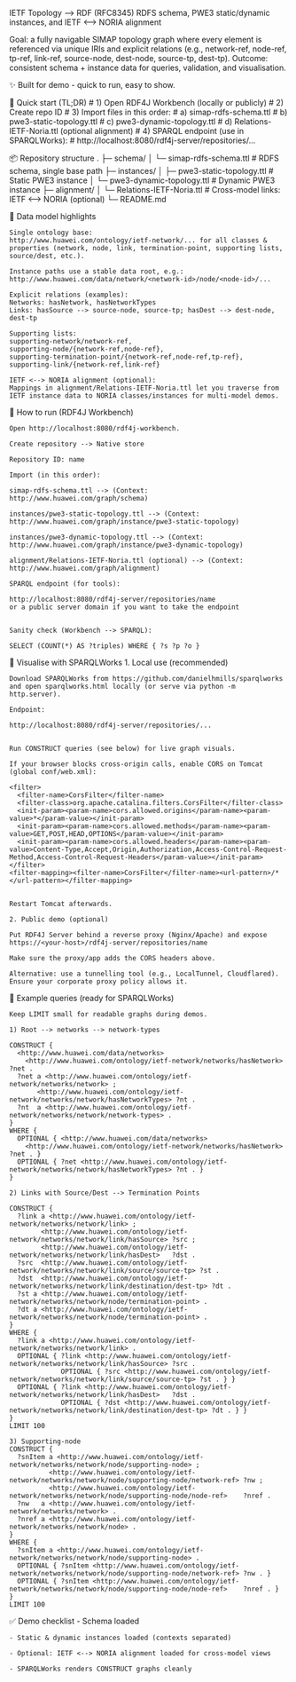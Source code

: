 IETF Topology --> RDF (RFC8345)
RDFS schema, PWE3 static/dynamic instances, and IETF <--> NORIA alignment

Goal: a fully navigable SIMAP topology graph where every element is referenced via unique IRIs and explicit relations (e.g., network-ref, node-ref, tp-ref, link-ref, source-node, dest-node, source-tp, dest-tp).
Outcome: consistent schema + instance data for queries, validation, and visualisation.

✨ Built for demo - quick to run, easy to show.

🚦 Quick start (TL;DR)
	# 1) Open RDF4J Workbench (locally or publicly)
	# 2) Create repo ID
	# 3) Import files in this order:
	#    a) simap-rdfs-schema.ttl
	#    b) pwe3-static-topology.ttl
	#    c) pwe3-dynamic-topology.ttl
	#    d) Relations-IETF-Noria.ttl (optional alignment)
	# 4) SPARQL endpoint (use in SPARQLWorks):
	#    http://localhost:8080/rdf4j-server/repositories/...

📦 Repository structure
.
├─ schema/
│  └─ simap-rdfs-schema.ttl            # RDFS schema, single base path
├─ instances/
│  ├─ pwe3-static-topology.ttl         # Static PWE3 instance
│  └─ pwe3-dynamic-topology.ttl        # Dynamic PWE3 instance
├─ alignment/
│  └─ Relations-IETF-Noria.ttl         # Cross-model links: IETF <--> NORIA (optional)
└─ README.md

🧠 Data model highlights

	Single ontology base:
	http://www.huawei.com/ontology/ietf-network/... for all classes & properties (network, node, link, termination-point, supporting lists, source/dest, etc.).
	
	Instance paths use a stable data root, e.g.:
	http://www.huawei.com/data/network/<network-id>/node/<node-id>/...
	
	Explicit relations (examples):
	Networks: hasNetwork, hasNetworkTypes
	Links: hasSource --> source-node, source-tp; hasDest --> dest-node, dest-tp
	
	Supporting lists:
	supporting-network/network-ref,
	supporting-node/{network-ref,node-ref},
	supporting-termination-point/{network-ref,node-ref,tp-ref},
	supporting-link/{network-ref,link-ref}
	
	IETF <--> NORIA alignment (optional):
	Mappings in alignment/Relations-IETF-Noria.ttl let you traverse from IETF instance data to NORIA classes/instances for multi-model demos.

🧪 How to run (RDF4J Workbench)

	Open http://localhost:8080/rdf4j-workbench.
	
	Create repository --> Native store
	
	Repository ID: name
	
	Import (in this order):
	
	simap-rdfs-schema.ttl --> (Context: http://www.huawei.com/graph/schema)
	
	instances/pwe3-static-topology.ttl --> (Context: http://www.huawei.com/graph/instance/pwe3-static-topology)
	
	instances/pwe3-dynamic-topology.ttl --> (Context: http://www.huawei.com/graph/instance/pwe3-dynamic-topology)
	
	alignment/Relations-IETF-Noria.ttl (optional) --> (Context: http://www.huawei.com/graph/alignment)
	
	SPARQL endpoint (for tools):
	
	http://localhost:8080/rdf4j-server/repositories/name
	or a public server domain if you want to take the endpoint
	
	
	Sanity check (Workbench --> SPARQL):
	
	SELECT (COUNT(*) AS ?triples) WHERE { ?s ?p ?o }

🔎 Visualise with SPARQLWorks
	1. Local use (recommended)
	
	Download SPARQLWorks from https://github.com/danielhmills/sparqlworks and open sparqlworks.html locally (or serve via python -m http.server).
	
	Endpoint:
	
	http://localhost:8080/rdf4j-server/repositories/...
	
	
	Run CONSTRUCT queries (see below) for live graph visuals.
	
	If your browser blocks cross-origin calls, enable CORS on Tomcat (global conf/web.xml):
	
	<filter>
	  <filter-name>CorsFilter</filter-name>
	  <filter-class>org.apache.catalina.filters.CorsFilter</filter-class>
	  <init-param><param-name>cors.allowed.origins</param-name><param-value>*</param-value></init-param>
	  <init-param><param-name>cors.allowed.methods</param-name><param-value>GET,POST,HEAD,OPTIONS</param-value></init-param>
	  <init-param><param-name>cors.allowed.headers</param-name><param-value>Content-Type,Accept,Origin,Authorization,Access-Control-Request-Method,Access-Control-Request-Headers</param-value></init-param>
	</filter>
	<filter-mapping><filter-name>CorsFilter</filter-name><url-pattern>/*</url-pattern></filter-mapping>
	
	
	Restart Tomcat afterwards.
	
	2. Public demo (optional)
	
	Put RDF4J Server behind a reverse proxy (Nginx/Apache) and expose
	https://<your-host>/rdf4j-server/repositories/name
	
	Make sure the proxy/app adds the CORS headers above.
	
	Alternative: use a tunnelling tool (e.g., LocalTunnel, Cloudflared). Ensure your corporate proxy policy allows it.

🧭 Example queries (ready for SPARQLWorks)

	Keep LIMIT small for readable graphs during demos.
	
	1) Root --> networks --> network-types
	
	CONSTRUCT {
	  <http://www.huawei.com/data/networks>
	    <http://www.huawei.com/ontology/ietf-network/networks/hasNetwork> ?net .
	  ?net a <http://www.huawei.com/ontology/ietf-network/networks/network> ;
	       <http://www.huawei.com/ontology/ietf-network/networks/network/hasNetworkTypes> ?nt .
	  ?nt  a <http://www.huawei.com/ontology/ietf-network/networks/network/network-types> .
	}
	WHERE {
	  OPTIONAL { <http://www.huawei.com/data/networks>
	    <http://www.huawei.com/ontology/ietf-network/networks/hasNetwork> ?net . }
	  OPTIONAL { ?net <http://www.huawei.com/ontology/ietf-network/networks/network/hasNetworkTypes> ?nt . }
	}

	2) Links with Source/Dest --> Termination Points

	CONSTRUCT {
	  ?link a <http://www.huawei.com/ontology/ietf-network/networks/network/link> ;
	        <http://www.huawei.com/ontology/ietf-network/networks/network/link/hasSource> ?src ;
	        <http://www.huawei.com/ontology/ietf-network/networks/network/link/hasDest>   ?dst .
	  ?src  <http://www.huawei.com/ontology/ietf-network/networks/network/link/source/source-tp> ?st .
	  ?dst  <http://www.huawei.com/ontology/ietf-network/networks/network/link/destination/dest-tp> ?dt .
	  ?st a <http://www.huawei.com/ontology/ietf-network/networks/network/node/termination-point> .
	  ?dt a <http://www.huawei.com/ontology/ietf-network/networks/network/node/termination-point> .
	}
	WHERE {
	  ?link a <http://www.huawei.com/ontology/ietf-network/networks/network/link> .
	  OPTIONAL { ?link <http://www.huawei.com/ontology/ietf-network/networks/network/link/hasSource> ?src .
	             OPTIONAL { ?src <http://www.huawei.com/ontology/ietf-network/networks/network/link/source/source-tp> ?st . } }
	  OPTIONAL { ?link <http://www.huawei.com/ontology/ietf-network/networks/network/link/hasDest>   ?dst .
	             OPTIONAL { ?dst <http://www.huawei.com/ontology/ietf-network/networks/network/link/destination/dest-tp> ?dt . } }
	}
	LIMIT 100

	3) Supporting-node
	CONSTRUCT {
	  ?snItem a <http://www.huawei.com/ontology/ietf-network/networks/network/node/supporting-node> ;
	          <http://www.huawei.com/ontology/ietf-network/networks/network/node/supporting-node/network-ref> ?nw ;
	          <http://www.huawei.com/ontology/ietf-network/networks/network/node/supporting-node/node-ref>    ?nref .
	  ?nw   a <http://www.huawei.com/ontology/ietf-network/networks/network> .
	  ?nref a <http://www.huawei.com/ontology/ietf-network/networks/network/node> .
	}
	WHERE {
	  ?snItem a <http://www.huawei.com/ontology/ietf-network/networks/network/node/supporting-node> .
	  OPTIONAL { ?snItem <http://www.huawei.com/ontology/ietf-network/networks/network/node/supporting-node/network-ref> ?nw . }
	  OPTIONAL { ?snItem <http://www.huawei.com/ontology/ietf-network/networks/network/node/supporting-node/node-ref>    ?nref . }
	}
	LIMIT 100

✅ Demo checklist
	- Schema loaded

	- Static & dynamic instances loaded (contexts separated)

	- Optional: IETF <--> NORIA alignment loaded for cross-model views

	- SPARQLWorks renders CONSTRUCT graphs cleanly
